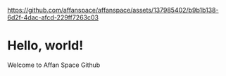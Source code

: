 

https://github.com/affanspace/affanspace/assets/137985402/b9b1b138-6d2f-4dac-afcd-229ff7263c03

# Hello, world!

Welcome to Affan Space Github
